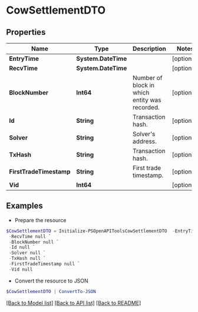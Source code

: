 # CowSettlementDTO
## Properties

Name | Type | Description | Notes
------------ | ------------- | ------------- | -------------
**EntryTime** | **System.DateTime** |  | [optional] 
**RecvTime** | **System.DateTime** |  | [optional] 
**BlockNumber** | **Int64** | Number of block in which entity was recorded. | [optional] 
**Id** | **String** | Transaction hash. | [optional] 
**Solver** | **String** | Solver&#39;s address. | [optional] 
**TxHash** | **String** | Transaction hash. | [optional] 
**FirstTradeTimestamp** | **String** | First trade timestamp. | [optional] 
**Vid** | **Int64** |  | [optional] 

## Examples

- Prepare the resource
```powershell
$CowSettlementDTO = Initialize-PSOpenAPIToolsCowSettlementDTO  -EntryTime null `
 -RecvTime null `
 -BlockNumber null `
 -Id null `
 -Solver null `
 -TxHash null `
 -FirstTradeTimestamp null `
 -Vid null
```

- Convert the resource to JSON
```powershell
$CowSettlementDTO | ConvertTo-JSON
```

[[Back to Model list]](../README.md#documentation-for-models) [[Back to API list]](../README.md#documentation-for-api-endpoints) [[Back to README]](../README.md)

